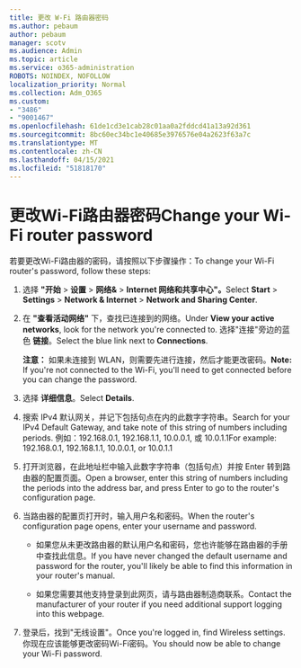 ```yaml
---
title: 更改 W-Fi 路由器密码
ms.author: pebaum
author: pebaum
manager: scotv
ms.audience: Admin
ms.topic: article
ms.service: o365-administration
ROBOTS: NOINDEX, NOFOLLOW
localization_priority: Normal
ms.collection: Adm_O365
ms.custom:
- "3486"
- "9001467"
ms.openlocfilehash: 61de1cd3e1cab28c01aa0a2fddcd41a13a92d361
ms.sourcegitcommit: 8bc60ec34bc1e40685e3976576e04a2623f63a7c
ms.translationtype: MT
ms.contentlocale: zh-CN
ms.lasthandoff: 04/15/2021
ms.locfileid: "51818170"
---
```

# <a name="change-your-wi-fi-router-password"></a><span data-ttu-id="ea4f7-102">更改Wi-Fi路由器密码</span><span class="sxs-lookup"><span data-stu-id="ea4f7-102">Change your Wi-Fi router password</span></span>

<span data-ttu-id="ea4f7-103">若要更改Wi-Fi路由器的密码，请按照以下步骤操作：</span><span class="sxs-lookup"><span data-stu-id="ea4f7-103">To change your Wi-Fi router's password, follow these steps:</span></span>

1. <span data-ttu-id="ea4f7-104">选择 **"开始**  >  **设置**  >  **网络&**  >  **Internet 网络和共享中心"。**</span><span class="sxs-lookup"><span data-stu-id="ea4f7-104">Select **Start** > **Settings** > **Network & Internet** > **Network and Sharing Center**.</span></span>

2. <span data-ttu-id="ea4f7-105">在 **"查看活动网络"** 下，查找已连接到的网络。</span><span class="sxs-lookup"><span data-stu-id="ea4f7-105">Under **View your active networks**, look for the network you're connected to.</span></span> <span data-ttu-id="ea4f7-106">选择"连接"旁边的蓝色 **链接**。</span><span class="sxs-lookup"><span data-stu-id="ea4f7-106">Select the blue link next to **Connections**.</span></span><br>

   <span data-ttu-id="ea4f7-107">**注意：** 如果未连接到 WLAN，则需要先进行连接，然后才能更改密码。</span><span class="sxs-lookup"><span data-stu-id="ea4f7-107">**Note:** If you're not connected to the Wi-Fi, you'll need to get connected before you can change the password.</span></span>

3. <span data-ttu-id="ea4f7-108">选择 **详细信息**。</span><span class="sxs-lookup"><span data-stu-id="ea4f7-108">Select **Details**.</span></span>

4. <span data-ttu-id="ea4f7-109">搜索 IPv4 默认网关，并记下包括句点在内的此数字字符串。</span><span class="sxs-lookup"><span data-stu-id="ea4f7-109">Search for your IPv4 Default Gateway, and take note of this string of numbers including periods.</span></span> <span data-ttu-id="ea4f7-110">例如：192.168.0.1, 192.168.1.1, 10.0.0.1, 或 10.0.1.1</span><span class="sxs-lookup"><span data-stu-id="ea4f7-110">For example: 192.168.0.1, 192.168.1.1, 10.0.0.1, or 10.0.1.1</span></span>

5. <span data-ttu-id="ea4f7-111">打开浏览器，在此地址栏中输入此数字字符串（包括句点）并按 Enter 转到路由器的配置页面。</span><span class="sxs-lookup"><span data-stu-id="ea4f7-111">Open a browser, enter this string of numbers including the periods into the address bar, and press Enter to go to the router's configuration page.</span></span>

6. <span data-ttu-id="ea4f7-112">当路由器的配置页打开时，输入用户名和密码。</span><span class="sxs-lookup"><span data-stu-id="ea4f7-112">When the router's configuration page opens, enter your username and password.</span></span><br>
   - <span data-ttu-id="ea4f7-113">如果您从未更改路由器的默认用户名和密码，您也许能够在路由器的手册中查找此信息。</span><span class="sxs-lookup"><span data-stu-id="ea4f7-113">If you have never changed the default username and password for the router, you'll likely be able to find this information in your router's manual.</span></span>

   - <span data-ttu-id="ea4f7-114">如果您需要其他支持登录到此网页，请与路由器制造商联系。</span><span class="sxs-lookup"><span data-stu-id="ea4f7-114">Contact the manufacturer of your router if you need additional support logging into this webpage.</span></span>

7. <span data-ttu-id="ea4f7-115">登录后，找到"无线设置"。</span><span class="sxs-lookup"><span data-stu-id="ea4f7-115">Once you're logged in, find Wireless settings.</span></span> <span data-ttu-id="ea4f7-116">你现在应该能够更改密码Wi-Fi密码。</span><span class="sxs-lookup"><span data-stu-id="ea4f7-116">You should now be able to change your Wi-Fi password.</span></span>
